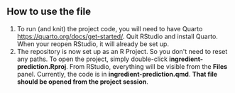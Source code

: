 ## How to use the file

1. To run (and knit) the project code, you will need to have Quarto <https://quarto.org/docs/get-started/>. Quit RStudio and install Quarto. When your reopen RStudio, it will already be set up.
2. The repository is now set up as an R Project. So you don't need to reset any paths. To open the project, simply double-click **ingredient-prediction.Rproj**. From RStudio, everything will be visible from the **Files** panel. Currently, the code is in **ingredient-prediction.qmd**. **That file should be opened from the project session**.
